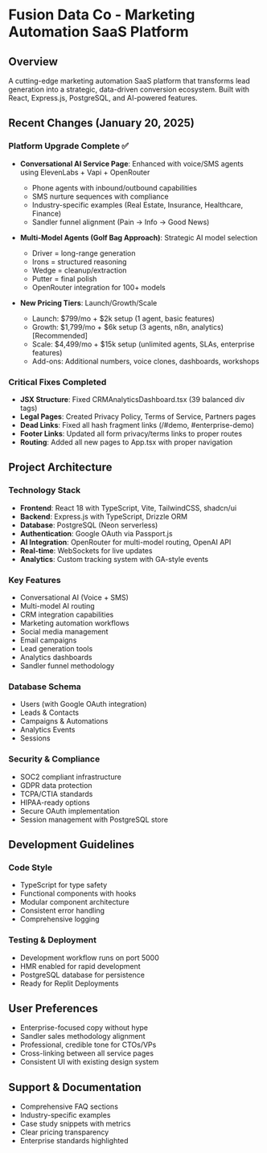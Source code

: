 # Fusion Data Co - Marketing Automation SaaS Platform

## Overview
A cutting-edge marketing automation SaaS platform that transforms lead generation into a strategic, data-driven conversion ecosystem. Built with React, Express.js, PostgreSQL, and AI-powered features.

## Recent Changes (January 20, 2025)
### Platform Upgrade Complete ✅
- **Conversational AI Service Page**: Enhanced with voice/SMS agents using ElevenLabs + Vapi + OpenRouter
  - Phone agents with inbound/outbound capabilities
  - SMS nurture sequences with compliance
  - Industry-specific examples (Real Estate, Insurance, Healthcare, Finance)
  - Sandler funnel alignment (Pain → Info → Good News)
  
- **Multi-Model Agents (Golf Bag Approach)**: Strategic AI model selection
  - Driver = long-range generation
  - Irons = structured reasoning
  - Wedge = cleanup/extraction
  - Putter = final polish
  - OpenRouter integration for 100+ models

- **New Pricing Tiers**: Launch/Growth/Scale
  - Launch: $799/mo + $2k setup (1 agent, basic features)
  - Growth: $1,799/mo + $6k setup (3 agents, n8n, analytics) [Recommended]
  - Scale: $4,499/mo + $15k setup (unlimited agents, SLAs, enterprise features)
  - Add-ons: Additional numbers, voice clones, dashboards, workshops

### Critical Fixes Completed
- **JSX Structure**: Fixed CRMAnalyticsDashboard.tsx (39 balanced div tags)
- **Legal Pages**: Created Privacy Policy, Terms of Service, Partners pages
- **Dead Links**: Fixed all hash fragment links (/#demo, #enterprise-demo)
- **Footer Links**: Updated all form privacy/terms links to proper routes
- **Routing**: Added all new pages to App.tsx with proper navigation

## Project Architecture

### Technology Stack
- **Frontend**: React 18 with TypeScript, Vite, TailwindCSS, shadcn/ui
- **Backend**: Express.js with TypeScript, Drizzle ORM
- **Database**: PostgreSQL (Neon serverless)
- **Authentication**: Google OAuth via Passport.js
- **AI Integration**: OpenRouter for multi-model routing, OpenAI API
- **Real-time**: WebSockets for live updates
- **Analytics**: Custom tracking system with GA-style events

### Key Features
- Conversational AI (Voice + SMS)
- Multi-model AI routing
- CRM integration capabilities
- Marketing automation workflows
- Social media management
- Email campaigns
- Lead generation tools
- Analytics dashboards
- Sandler funnel methodology

### Database Schema
- Users (with Google OAuth integration)
- Leads & Contacts
- Campaigns & Automations
- Analytics Events
- Sessions

### Security & Compliance
- SOC2 compliant infrastructure
- GDPR data protection
- TCPA/CTIA standards
- HIPAA-ready options
- Secure OAuth implementation
- Session management with PostgreSQL store

## Development Guidelines

### Code Style
- TypeScript for type safety
- Functional components with hooks
- Modular component architecture
- Consistent error handling
- Comprehensive logging

### Testing & Deployment
- Development workflow runs on port 5000
- HMR enabled for rapid development
- PostgreSQL database for persistence
- Ready for Replit Deployments

## User Preferences
- Enterprise-focused copy without hype
- Sandler sales methodology alignment
- Professional, credible tone for CTOs/VPs
- Cross-linking between all service pages
- Consistent UI with existing design system

## Support & Documentation
- Comprehensive FAQ sections
- Industry-specific examples
- Case study snippets with metrics
- Clear pricing transparency
- Enterprise standards highlighted